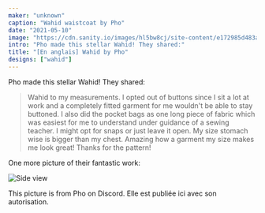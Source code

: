 ```yaml
---
maker: "unknown"
caption: "Wahid waistcoat by Pho"
date: "2021-05-10"
image: "https://cdn.sanity.io/images/hl5bw8cj/site-content/e172985d483a277509c6cbaf64fcd58ded7a95ea-521x800.jpg"
intro: "Pho made this stellar Wahid! They shared:"
title: "[En anglais] Wahid by Pho"
designs: ["wahid"]
---
```


Pho made this stellar Wahid! They shared:

> Wahid to my measurements. I opted out of buttons since I sit a lot at work and a completely fitted garment for me wouldn't be able to stay buttoned. I also did the pocket bags as one long piece of fabric which was easiest for me to understand under guidance of a sewing teacher.  I might opt for snaps or just leave it open. My size stomach wise is bigger than my chest. Amazing how a garment my size makes me look great! Thanks for the pattern!

One more picture of their fantastic work:

![Side view](https://posts.freesewing.org/uploads/wahid_by_pho_wahidbypho2_ba0be6a31c.jpg "Side view")

<Note>

This picture is from Pho on Discord. Elle est publiée ici avec son autorisation.

</Note>
